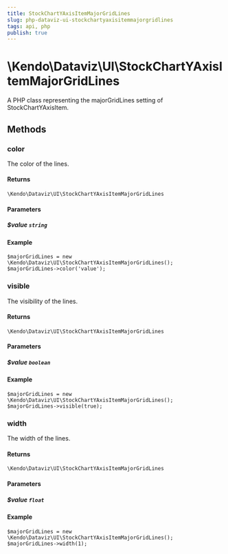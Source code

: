 ```yaml
---
title: StockChartYAxisItemMajorGridLines
slug: php-dataviz-ui-stockchartyaxisitemmajorgridlines
tags: api, php
publish: true
---
```


# \Kendo\Dataviz\UI\StockChartYAxisItemMajorGridLines

A PHP class representing the majorGridLines setting of StockChartYAxisItem.


## Methods

### color
The color of the lines.

#### Returns
`\Kendo\Dataviz\UI\StockChartYAxisItemMajorGridLines`

#### Parameters

##### $value `string`



#### Example 
    $majorGridLines = new \Kendo\Dataviz\UI\StockChartYAxisItemMajorGridLines();
    $majorGridLines->color('value');

### visible
The visibility of the lines.

#### Returns
`\Kendo\Dataviz\UI\StockChartYAxisItemMajorGridLines`

#### Parameters

##### $value `boolean`



#### Example 
    $majorGridLines = new \Kendo\Dataviz\UI\StockChartYAxisItemMajorGridLines();
    $majorGridLines->visible(true);

### width
The width of the lines.

#### Returns
`\Kendo\Dataviz\UI\StockChartYAxisItemMajorGridLines`

#### Parameters

##### $value `float`



#### Example 
    $majorGridLines = new \Kendo\Dataviz\UI\StockChartYAxisItemMajorGridLines();
    $majorGridLines->width(1);

